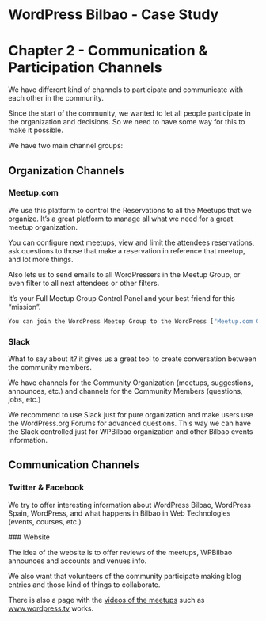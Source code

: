 # WordPress Bilbao - Case Study

# Chapter 2 - Communication & Participation Channels

We have different kind of channels to participate and communicate with each other in the community.

Since the start of the community, we wanted to let all people participate in the organization and decisions. So we need to have some way for this to make it possible.

We have two main channel groups:

## Organization Channels

### Meetup.com

We use this platform to control the Reservations to all the Meetups that we organize. It’s a great platform to manage all what we need for a great meetup organization.

You can configure next meetups, view and limit the attendees reservations, ask questions to those that make a reservation in reference that meetup, and lot more things.

Also lets us to send emails to all WordPressers in the Meetup Group, or even filter to all next attendees or other filters.

It’s your Full Meetup Group Control Panel and your best friend for this “mission”.

```js
You can join the WordPress Meetup Group to the WordPress ["Meetup.com Chapter Program"](https://make.wordpress.org/community/meetups/)
```

### Slack

What to say about it? it gives us a great tool to create conversation between the community members.

We have channels for the Community Organization (meetups, suggestions, announces, etc.) and channels for the Community Members (questions, jobs, etc.)

We recommend to use Slack just for pure organization and make users use the WordPress.org Forums for advanced questions. This way we can have the Slack controlled just for WPBilbao organization and other Bilbao events information.

## Communication Channels

### Twitter & Facebook

We try to offer interesting information about WordPress Bilbao, WordPress Spain, WordPress, and what happens in Bilbao in Web Technologies (events, courses, etc.)

### Website

The idea of the website is to offer reviews of the meetups, WPBilbao announces and accounts and venues info.

We also want that volunteers of the community participate making blog entries and those kind of things to collaborate.

There is also a page with the [videos of the meetups](http://www.wpbilbao.es/videos/) such as www.wordpress.tv works.
